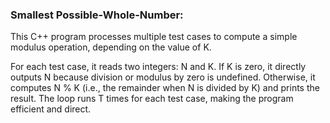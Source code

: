 ### Smallest Possible-Whole-Number:


 This C++ program processes multiple test cases to compute a simple modulus operation, depending on the value of K.

For each test case, it reads two integers: N and K. If K is zero, it directly outputs N because division or modulus by zero is undefined. Otherwise, it computes N % K (i.e., the remainder when N is divided by K) and prints the result. The loop runs T times for each test case, making the program efficient and direct.
